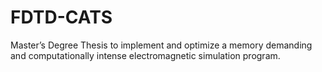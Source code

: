 # FDTD-CATS
Master’s Degree Thesis to implement and optimize a memory demanding and computationally intense electromagnetic simulation program.
